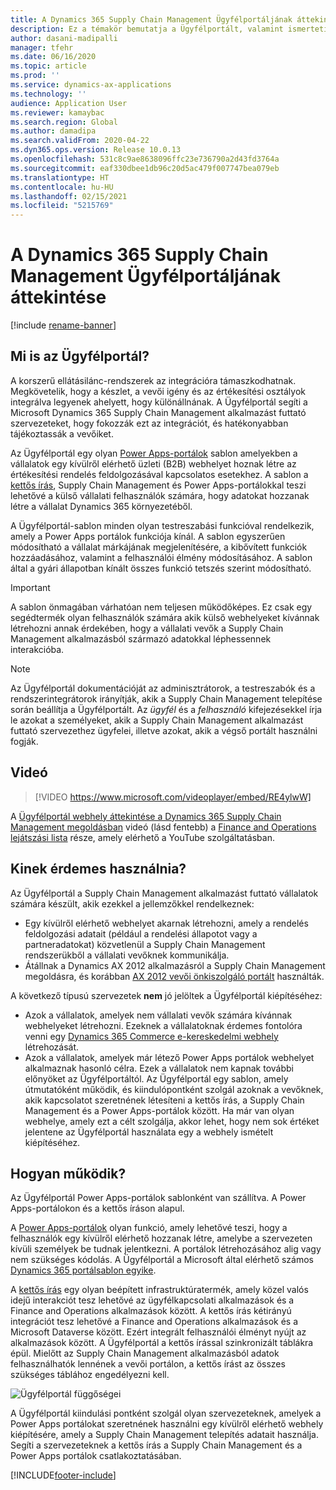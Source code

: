 ```yaml
---
title: A Dynamics 365 Supply Chain Management Ügyfélportáljának áttekintése
description: Ez a témakör bemutatja a Ügyfélportált, valamint ismerteti, hogy kinek érdemes használnia, és hogyan működik.
author: dasani-madipalli
manager: tfehr
ms.date: 06/16/2020
ms.topic: article
ms.prod: ''
ms.service: dynamics-ax-applications
ms.technology: ''
audience: Application User
ms.reviewer: kamaybac
ms.search.region: Global
ms.author: damadipa
ms.search.validFrom: 2020-04-22
ms.dyn365.ops.version: Release 10.0.13
ms.openlocfilehash: 531c8c9ae8638096ffc23e736790a2d43fd3764a
ms.sourcegitcommit: eaf330dbee1db96c20d5ac479f007747bea079eb
ms.translationtype: HT
ms.contentlocale: hu-HU
ms.lasthandoff: 02/15/2021
ms.locfileid: "5215769"
---
```

# <a name="customer-portal-for-dynamics-365-supply-chain-management-overview"></a>A Dynamics 365 Supply Chain Management Ügyfélportáljának áttekintése

[!include [rename-banner](~/includes/cc-data-platform-banner.md)]

## <a name="what-is-the-customer-portal"></a>Mi is az Ügyfélportál?

A korszerű ellátásilánc-rendszerek az integrációra támaszkodhatnak. Megkövetelik, hogy a készlet, a vevői igény és az értékesítési osztályok integrálva legyenek ahelyett, hogy különállnának. A Ügyfélportál segíti a Microsoft Dynamics 365 Supply Chain Management alkalmazást futtató szervezeteket, hogy fokozzák ezt az integrációt, és hatékonyabban tájékoztassák a vevőiket.

Az Ügyfélportál egy olyan [Power Apps-portálok](https://docs.microsoft.com/powerapps/maker/portals/overview) sablon amelyekben a vállalatok egy kívülről elérhető üzleti (B2B) webhelyet hoznak létre az értékesítési rendelés feldolgozásával kapcsolatos esetekhez. A sablon a [kettős írás](https://docs.microsoft.com/dynamics365/fin-ops-core/dev-itpro/data-entities/dual-write/dual-write-home-page), Supply Chain Management és Power Apps-portálokkal teszi lehetővé a külső vállalati felhasználók számára, hogy adatokat hozzanak létre a vállalat Dynamics 365 környezetéből.

A Ügyfélportál-sablon minden olyan testreszabási funkcióval rendelkezik, amely a Power Apps portálok funkciója kínál. A sablon egyszerűen módosítható a vállalat márkájának megjelenítésére, a kibővített funkciók hozzáadásához, valamint a felhasználói élmény módosításához. A sablon által a gyári állapotban kínált összes funkció tetszés szerint módosítható.

> [!IMPORTANT]
> A sablon önmagában várhatóan nem teljesen működőképes. Ez csak egy segédtermék olyan felhasználók számára akik külső webhelyeket kívánnak létrehozni annak érdekében, hogy a vállalati vevők a Supply Chain Management alkalmazásból származó adatokkal léphessennek interakcióba.

> [!NOTE]
> Az Ügyfélportál dokumentációját az adminisztrátorok, a testreszabók és a rendszerintegrátorok irányítják, akik a Supply Chain Management telepítése során beállítja a Ügyfélportált. Az _ügyfél_ és a _felhasználó_ kifejezésekkel írja le azokat a személyeket, akik a Supply Chain Management alkalmazást futtató szervezethez ügyfelei, illetve azokat, akik a végső portált használni fogják.

## <a name="video"></a>Videó

> [!VIDEO https://www.microsoft.com/videoplayer/embed/RE4ylwW]

A [Ügyfélportál webhely áttekintése a Dynamics 365 Supply Chain Management megoldásban](https://youtu.be/nPrqoLuHfV8) videó (lásd fentebb) a [Finance and Operations lejátszási lista](https://www.youtube.com/playlist?list=PLcakwueIHoT_SYfIaPGoOhloFoCXiUSyW) része, amely elérhető a YouTube szolgáltatásban.

## <a name="who-should-use-it"></a>Kinek érdemes használnia?

Az Ügyfélportál a Supply Chain Management alkalmazást futtató vállalatok számára készült, akik ezekkel a jellemzőkkel rendelkeznek:

- Egy kívülről elérhető webhelyet akarnak létrehozni, amely a rendelés feldolgozási adatait (például a rendelési állapotot vagy a partneradatokat) közvetlenül a Supply Chain Management rendszerükből a vállalati vevőknek kommunikálja.
- Átállnak a Dynamics AX 2012 alkalmazásról a Supply Chain Management megoldásra, és korábban [AX 2012 vevői önkiszolgáló portált](https://docs.microsoft.com/dynamicsax-2012/appuser-itpro/about-the-customer-self-service-portal) használták.

A következő típusú szervezetek **nem** jó jelöltek a Ügyfélportál kiépítéséhez:

- Azok a vállalatok, amelyek nem vállalati vevők számára kívánnak webhelyeket létrehozni. Ezeknek a vállalatoknak érdemes fontolóra venni egy [Dynamics 365 Commerce e-kereskedelmi webhely](https://docs.microsoft.com/dynamics365/commerce/create-ecommerce-site) létrehozását.
- Azok a vállalatok, amelyek már létező Power Apps portálok webhelyet alkalmaznak hasonló célra. Ezek a vállalatok nem kapnak további előnyöket az Ügyfélportáltól. Az Ügyfélportál egy sablon, amely útmutatóként működik, és kiindulópontként szolgál azoknak a vevőknek, akik kapcsolatot szeretnének létesíteni a kettős írás, a Supply Chain Management és a Power Apps-portálok között. Ha már van olyan webhelye, amely ezt a célt szolgálja, akkor lehet, hogy nem sok értéket jelentene az Ügyfélportál használata egy a webhely ismételt kiépítéséhez.

## <a name="how-does-it-work"></a>Hogyan működik?

Az Ügyfélportál Power Apps-portálok sablonként van szállítva. A Power Apps-portálokon és a kettős íráson alapul.

A [Power Apps-portálok](https://docs.microsoft.com/powerapps/maker/portals/overview) olyan funkció, amely lehetővé teszi, hogy a felhasználók egy kívülről elérhető hozzanak létre, amelybe a szervezeten kívüli személyek be tudnak jelentkezni. A portálok létrehozásához alig vagy nem szükséges kódolás. A Ügyfélportál a Microsoft által elérhető számos [Dynamics 365 portálsablon egyike](https://docs.microsoft.com/powerapps/maker/portals/portal-templates#environment-with-model-driven-apps-in-dynamics-365).

A [kettős írás](https://docs.microsoft.com/powerapps/maker/portals/overview) egy olyan beépített infrastruktúratermék, amely közel valós idejű interakciót tesz lehetővé az ügyfélkapcsolati alkalmazások és a Finance and Operations alkalmazások között. A kettős írás kétirányú integrációt tesz lehetővé a Finance and Operations alkalmazások és a Microsoft Dataverse között. Ezért integrált felhasználói élményt nyújt az alkalmazások között. A Ügyfélportál a kettős írással szinkronizált táblákra épül. Mielőtt az Supply Chain Management alkalmazásból adatok felhasználhatók lennének a vevői portálon, a kettős írást az összes szükséges táblához engedélyezni kell.

![Ügyfélportál függőségei](media/customer-portal-elements.png "Ügyfélportál függőségei")

A Ügyfélportál kiindulási pontként szolgál olyan szervezeteknek, amelyek a Power Apps portálokat szeretnének használni egy kívülről elérhető webhely kiépítésére, amely a Supply Chain Management telepítés adatait használja. Segíti a szervezeteknek a kettős írás a Supply Chain Management és a Power Apps portálok csatlakoztatásában.


[!INCLUDE[footer-include](../../includes/footer-banner.md)]